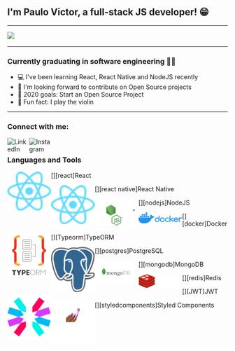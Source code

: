 ## I'm Paulo Victor, a full-stack JS developer! 😁
---

<img src="https://media.giphy.com/media/26tn33aiTi1jkl6H6/giphy.gif" />


---
### Currently graduating in software engineering 👨‍🎓
- 💻 I've been learning React, React Native and NodeJS recently
- 🤝 I'm looking forward to contribute on Open Source projects
- 🎯 2020 goals: Start an Open Source Project
- 🎻 Fun fact: I play the violin

---
### Connect with me:
[<img align="left" alt="LinkedIn" width="50px" src="https://cdn.jsdelivr.net/npm/simple-icons@v3/icons/linkedin.svg" />][LinkedIn]
[<img align="left" alt="Instagram" width="50px" src="https://cdn.jsdelivr.net/npm/simple-icons@v3/icons/instagram.svg" />][instagram]

<br />

### Languages and Tools

<p>[<img align="left" alt="React" width="100px" src="https://github.com/twistershark/twistershark/blob/master/logos/react.svg" />][react]React</p>

<p>[<img align="left" alt="React Native" width="100px" src="https://github.com/twistershark/twistershark/blob/master/logos/react.svg" />][react native]React Native</p>

<p>[<img align="left" alt="NodeJS" width="100px" src="https://github.com/twistershark/twistershark/blob/master/logos/node.svg" />][nodejs]NodeJS</p>

<p>[<img align="left" alt="Docker" width="100px" src="https://github.com/twistershark/twistershark/blob/master/logos/docker.png" />][docker]Docker</p>

<p>[<img align="left" alt="TypeORM" width="100px" src="https://github.com/twistershark/twistershark/blob/master/logos/typeorm.png" />][Typeorm]TypeORM</p>

<p>[<img align="left" alt="PostgreSQL" width="100px" src="https://github.com/twistershark/twistershark/blob/master/logos/postgres.png" />][postgres]PostgreSQL</p>

<p>[<img align="left" alt="MongoDB" width="100px" src="https://github.com/twistershark/twistershark/blob/master/logos/mongodb.png" />][mongodb]MongoDB</p>

<p>[<img align="left" alt="Redis" width="100px" src="https://github.com/twistershark/twistershark/blob/master/logos/redis.png" />][redis]Redis</p>

<p>[<img align="left" alt="JWT" width="100px" src="https://github.com/twistershark/twistershark/blob/master/logos/jwt.svg" />][JWT]JWT</p>

<p>[<img align="left" alt="Styled-Components" width="100px" src="https://github.com/twistershark/twistershark/blob/master/logos/styledcomponents.png" />][styledcomponents]Styled Components</p>





[instagram]: <https://www.instagram.com/twistershark>
[linkedin]: <https://www.linkedin.com/in/paulovictorsilva/>
[react]: <https://reactjs.org/>
[react native]: <https://reactnative.dev/>
[nodejs]: <https://nodejs.org/en/>
[docker]: <https://www.docker.com/>
[Typeorm]: <https://typeorm.io/#/>
[postgres]: <https://www.postgresql.org/>
[mongodb]: <https://www.mongodb.com/>
[redis]: <https://redis.io/>
[JWT]: <https://jwt.io/>
[styledcomponents]: <https://styled-components.com/>
